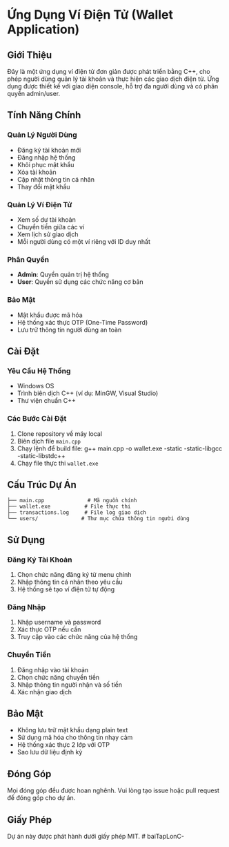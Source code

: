 # Ứng Dụng Ví Điện Tử (Wallet Application)

## Giới Thiệu
Đây là một ứng dụng ví điện tử đơn giản được phát triển bằng C++, cho phép người dùng quản lý tài khoản và thực hiện các giao dịch điện tử. Ứng dụng được thiết kế với giao diện console, hỗ trợ đa người dùng và có phân quyền admin/user.

## Tính Năng Chính

### Quản Lý Người Dùng
- Đăng ký tài khoản mới
- Đăng nhập hệ thống
- Khôi phục mật khẩu
- Xóa tài khoản
- Cập nhật thông tin cá nhân
- Thay đổi mật khẩu

### Quản Lý Ví Điện Tử
- Xem số dư tài khoản
- Chuyển tiền giữa các ví
- Xem lịch sử giao dịch
- Mỗi người dùng có một ví riêng với ID duy nhất

### Phân Quyền
- **Admin**: Quyền quản trị hệ thống
- **User**: Quyền sử dụng các chức năng cơ bản

### Bảo Mật
- Mật khẩu được mã hóa
- Hệ thống xác thực OTP (One-Time Password)
- Lưu trữ thông tin người dùng an toàn

## Cài Đặt

### Yêu Cầu Hệ Thống
- Windows OS
- Trình biên dịch C++ (ví dụ: MinGW, Visual Studio)
- Thư viện chuẩn C++

### Các Bước Cài Đặt
1. Clone repository về máy local
2. Biên dịch file `main.cpp`
3. Chạy lệnh để build file: g++ main.cpp -o wallet.exe -static -static-libgcc -static-libstdc++
4. Chạy file thực thi `wallet.exe`

## Cấu Trúc Dự Án
```
├── main.cpp              # Mã nguồn chính
├── wallet.exe           # File thực thi
├── transactions.log     # File log giao dịch
└── users/              # Thư mục chứa thông tin người dùng
```

## Sử Dụng

### Đăng Ký Tài Khoản
1. Chọn chức năng đăng ký từ menu chính
2. Nhập thông tin cá nhân theo yêu cầu
3. Hệ thống sẽ tạo ví điện tử tự động

### Đăng Nhập
1. Nhập username và password
2. Xác thực OTP nếu cần
3. Truy cập vào các chức năng của hệ thống

### Chuyển Tiền
1. Đăng nhập vào tài khoản
2. Chọn chức năng chuyển tiền
3. Nhập thông tin người nhận và số tiền
4. Xác nhận giao dịch

## Bảo Mật
- Không lưu trữ mật khẩu dạng plain text
- Sử dụng mã hóa cho thông tin nhạy cảm
- Hệ thống xác thực 2 lớp với OTP
- Sao lưu dữ liệu định kỳ

## Đóng Góp
Mọi đóng góp đều được hoan nghênh. Vui lòng tạo issue hoặc pull request để đóng góp cho dự án.

## Giấy Phép
Dự án này được phát hành dưới giấy phép MIT. #   b a i T a p L o n C - 
 
 